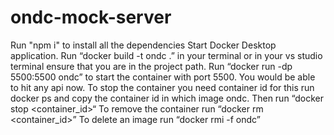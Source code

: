 # ondc-mock-server

Run "npm i" to install all the dependencies
Start Docker Desktop application.
Run “docker build -t ondc .” in your terminal or in your vs studio terminal ensure that you are in the project path.
Run “docker run -dp 5500:5500 ondc” to start the container with port 5500.
You would be able to hit any api now.
To stop the container you need container id for this run docker ps and copy the container id in which image ondc. Then run “docker stop <container_id>“
To remove the container run “docker rm <container_id>”
To delete an image run “docker rmi -f ondc”